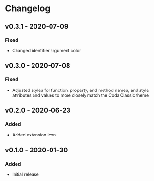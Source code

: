 # Changelog

## v0.3.1 - 2020-07-09
### Fixed
- Changed identifier.argument color

## v0.3.0 - 2020-07-08
### Fixed
- Adjusted styles for function, property, and method names, and style attributes and values to more closely match the Coda Classic theme

## v0.2.0 - 2020-06-23
### Added
- Added extension icon

## v0.1.0 - 2020-01-30
### Added
- Initial release

